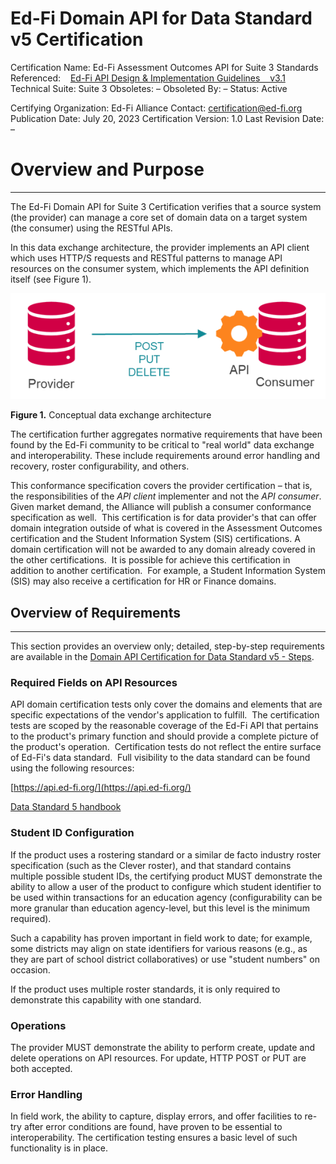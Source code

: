 # Ed-Fi Domain API for Data Standard v5 Certification

Certification Name: Ed-Fi Assessment Outcomes API for Suite 3
Standards Referenced:
   [Ed-Fi API Design & Implementation Guidelines
   v3.1](https://edfi.atlassian.net/wiki/spaces/EFAPIGUIDE/overview)
Technical Suite: Suite 3
Obsoletes: –
Obsoleted By: –
Status: Active

Certifying Organization: Ed-Fi Alliance
Contact: [certification@ed-fi.org](mailto:certification@ed-fi.org)
Publication Date: July 20, 2023
Certification Version: 1.0
Last Revision Date: –

# Overview and Purpose

* * *

The Ed-Fi Domain API for Suite 3 Certification verifies that a source system
(the provider) can manage a core set of domain data on a target system (the
consumer) using the RESTful APIs.

In this data exchange architecture, the provider implements an API client which
uses HTTP/S requests and RESTful patterns to manage API resources on the
consumer system, which implements the API definition itself (see Figure 1).

![Conceptual data exchange architecture](../../img/Figure-1.png)

**Figure 1.** Conceptual data exchange architecture

The certification further aggregates normative requirements that have been found
by the Ed-Fi community to be critical to "real world" data exchange and
interoperability. These include requirements around error handling and recovery,
roster configurability, and others.

This conformance specification covers the provider certification *–* that is,
the responsibilities of the *API* *client* implementer and not the *API*
*consumer*. Given market demand, the Alliance will publish a consumer
conformance specification as well.  This certification is for data provider's
that can offer domain integration outside of what is covered in the Assessment
Outcomes certification and the Student Information System (SIS) certifications.
A domain certification will not be awarded to any domain already covered in the
other certifications.  It is possible for achieve this certification in addition
to another certification.  For example, a Student Information System (SIS) may
also receive a certification for HR or Finance domains.

## Overview of Requirements

* * *

This section provides an overview only; detailed, step-by-step requirements are
available in the [Domain API Certification for Data Standard v5 -
Steps](./domain-api-certification-for-data-standard-v5-steps.md).

### Required Fields on API Resources

API domain certification tests only cover the domains and elements that are
specific expectations of the vendor's application to fulfill.  The certification
tests are scoped by the reasonable coverage of the Ed-Fi API that pertains to
the product's primary function and should provide a complete picture of the
product's operation.  Certification tests do not reflect the entire surface of
Ed-Fi's data standard.  Full visibility to the data standard can be found using
the following resources:

[https://api.ed-fi.org/](https://api.ed-fi.org/)

[Data Standard 5 handbook](https://schema.ed-fi.org/datahandbook-v500pre2/#/)

### **Student ID Configuration**

If the product uses a rostering standard or a similar de facto industry roster
specification (such as the Clever roster), and that standard contains multiple
possible student IDs, the certifying product MUST demonstrate the ability to
allow a user of the product to configure which student identifier to be used
within transactions for an education agency (configurability can be more
granular than education agency-level, but this level is the minimum required).

Such a capability has proven important in field work to date; for example, some
districts may align on state identifiers for various reasons (e.g., as they are
part of school district collaboratives) or use "student numbers" on occasion.

If the product uses multiple roster standards, it is only required to
demonstrate this capability with one standard.

### Operations

The provider MUST demonstrate the ability to perform create, update and delete
operations on API resources. For update, HTTP POST or PUT are both accepted.

### Error Handling

In field work, the ability to capture, display errors, and offer facilities to
re-try after error conditions are found, have proven to be essential to
interoperability. The certification testing ensures a basic level of such
functionality is in place.
